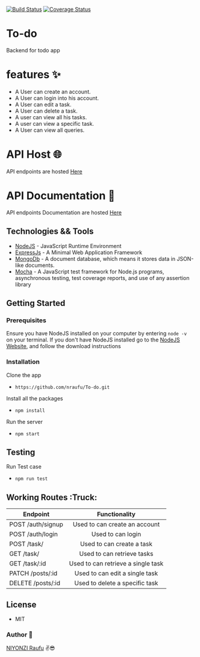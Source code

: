 [![Build Status](https://travis-ci.com/nraufu/To-do.svg?branch=develop)](https://travis-ci.com/nraufu/To-do)
[![Coverage Status](https://coveralls.io/repos/github/nraufu/To-do/badge.svg?branch=develop)](https://coveralls.io/github/nraufu/To-do?branch=develop)

# To-do
Backend for todo app
# features :sparkles:

- A  User can create an  account.
- A User can login into his account.
- A User can edit a task.
- A User can delete a task.
- A user can view all his tasks.
- A user can view a specific task.
- A User can view all queries.

# API Host :globe_with_meridians:
API endpoints are hosted [Here](https://to-do-app-00.herokuapp.com/)

# API Documentation :pencil:
API endpoints Documentation are hosted [Here](https://to-do-app-00.herokuapp.com/api-docs/)

## Technologies && Tools

* [NodeJS](https://nodejs.org/) - JavaScript Runtime Environment
* [ExpressJs](https://expressjs.com/) - A Minimal  Web Application Framework
* [MongoDb](https://www.mongodb.com/) - A document database, which means it stores data in JSON-like documents.
* [Mocha](mochajs.org) - A JavaScript test framework for Node.js programs, asynchronous testing, test coverage reports, and use of any assertion library

## Getting Started

 ### Prerequisites

 Ensure you have NodeJS installed on your computer by entering  `node -v ` on your terminal. If you don't have NodeJS installed go to the [NodeJS Website](https://nodejs.org/en/download/), and follow the download instructions
 
### Installation

Clone the app
* ```https://github.com/nraufu/To-do.git```

Install all the packages
* ```npm install ```

Run the server
*  ```npm start ```

## Testing
Run Test case
* ```npm run test```


## Working Routes :Truck:

| Endpoint                |             Functionality             |
| ----------------------- | :-----------------------------------: |
| POST /auth/signup       |   Used to can create an account       |
| POST /auth/login        |   Used to can login                   |
| POST /task/             |   Used to can create a task           |
| GET /task/              |   Used to can retrieve tasks          |
| GET /task/:id           |   Used to can retrieve a single task  |
| PATCH /posts/:id        |   Used to can edit a single task      |
| DELETE /posts/:id       |   Used to  delete a specific task     |

## License
- MIT

### Author :see_no_evil:

[NIYONZI Raufu](https://github.com/nraufu/) ✌😎
